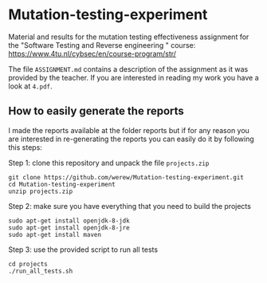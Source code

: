 # Mutation-testing-experiment
Material and results for the mutation testing effectiveness assignment for the "Software Testing and Reverse engineering " course: https://www.4tu.nl/cybsec/en/course-program/str/

The file `ASSIGNMENT.md` contains a description of the assignment as it was provided by the 
teacher. If you are interested in reading my work you have a look at `4.pdf`.

## How to easily generate the reports

I made the reports available at the folder reports but if for any reason you are interested 
in re-generating the reports you can easily do it by following this steps:

Step 1: clone this repository and unpack the file `projects.zip`
```
git clone https://github.com/werew/Mutation-testing-experiment.git
cd Mutation-testing-experiment
unzip projects.zip
```

Step 2: make sure you have everything that you need to build the projects
```
sudo apt-get install openjdk-8-jdk
sudo apt-get install openjdk-8-jre
sudo apt-get install maven
```

Step 3: use the provided script to run all tests
```
cd projects
./run_all_tests.sh
```
